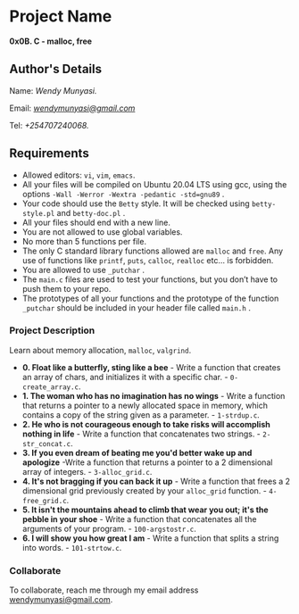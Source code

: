 # Project Name
**0x0B. C - malloc, free**

## Author's Details
Name: *Wendy Munyasi.*

Email: *wendymunyasi@gmail.com*

Tel: *+254707240068.*

##  Requirements
*   Allowed editors: `vi`, `vim`, `emacs`.
*   All your files will be compiled on Ubuntu 20.04 LTS using gcc, using the options `-Wall -Werror -Wextra -pedantic -std=gnu89` .
*   Your code should use the `Betty` style. It will be checked using `betty-style.pl` and `betty-doc.pl` .
*   All your files should end with a new line.
*   You are not allowed to use global variables.
*   No more than 5 functions per file.
*   The only C standard library functions allowed are `malloc` and `free`. Any use of functions like `printf`, `puts`, `calloc`, `realloc` etc… is forbidden.
*   You are allowed to use `_putchar` .
*   The `main.c` files are used to test your functions, but you don’t have to push them to your repo.
*   The prototypes of all your functions and the prototype of the function `_putchar` should be included in your header file called `main.h` .


### Project Description
Learn about memory allocation, `malloc`, `valgrind`.

* **0. Float like a butterfly, sting like a bee** - Write a function that creates an array of chars, and initializes it with a specific char. - `0-create_array.c`.
* **1. The woman who has no imagination has no wings** - Write a function that returns a pointer to a newly allocated space in memory, which contains a copy of the string given as a parameter. - `1-strdup.c`.
* **2. He who is not courageous enough to take risks will accomplish nothing in life** - Write a function that concatenates two strings. - `2-str_concat.c`.
* **3. If you even dream of beating me you'd better wake up and apologize** -Write a function that returns a pointer to a 2 dimensional array of integers. - `3-alloc_grid.c`.
* **4. It's not bragging if you can back it up** - Write a function that frees a 2 dimensional grid previously created by your `alloc_grid` function. - `4-free_grid.c`.
* **5. It isn't the mountains ahead to climb that wear you out; it's the pebble in your shoe** - Write a function that concatenates all the arguments of your program. - `100-argstostr.c`.
* **6. I will show you how great I am** - Write a function that splits a string into words. - `101-strtow.c`.

### Collaborate

To collaborate, reach me through my email address wendymunyasi@gmail.com.